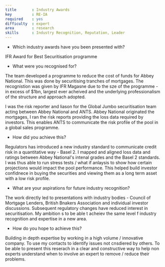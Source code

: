 ```yaml
---
title       : Industry Awards
key         : RE-IA
required    : yes
difficulty  : expert
area        : research
skills      : Industry Recognition, Reputation, Leader
---
```


- Which industry awards have you been presented with?

IFR Award for Best Securitisation programme

 - What were you recognised for?
 
 The team developed a programme to reduce the cost of funds for Abbey National. This was done by securitising tranches of mortgages. The recognistion was given by IFR Magasne due to the sze of the programme - in excess of $1bn, largest ever acheived and the underlying professionalism of the structure and approach adopted. 
 
I was the risk reporter and liason for the Global Jumbo securitisation team acting between Abbey National and ANTS. Abbey National originated the mortgages, I ran the risk reports providing the loss data required by investors. This enables ANTS to communicate the risk profile of the pool in a global sales programme.

 - How did you achieve this?
 
 Regulators has introduced a new industry standard to communicate credit risk in a quantitative way - Basel 2. I mapped and aligned loss data and ratings between Abbey National's intenal grades and the Basel 2 standards. I was thus able to run stress tests / what if anlaysis to show how certain projections would impact the pool performance. This helped build investor confidnece in buying the securities and viewing them as a long term asset with a low risk profile.
 
- What are your aspirations for future industry recognition?

The work directly led to presentations with industry bodies - Council of Mortgage Lenders, British Bnakers Association and individual investor discussions. Subsequent regulatory changes have reduced interest in securitisation. My ambition s to be able t acheiev the same level f industry recognition and expertise in a new area.

 - How do you hope to achieve this?
 
 Building in depth expertise by working in a high volume / innovative company. To use my contacts to identify issues not cnsdiered by others. To be able to present this reserach in a clear and constructive way to help non experts understand when to involve an expert to remove / reduce their problems.
